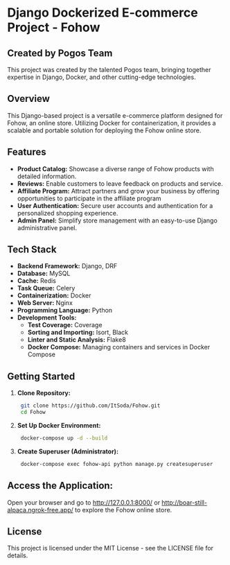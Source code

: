 # Django Dockerized E-commerce Project - Fohow
## Created by Pogos Team
This project was created by the talented Pogos team, bringing together expertise in Django, Docker, and other cutting-edge technologies.
## Overview
This Django-based project is a versatile e-commerce platform designed for Fohow, an online store. Utilizing Docker for containerization, it provides a scalable and portable solution for deploying the Fohow online store.
## Features
- **Product Catalog:** Showcase a diverse range of Fohow products with detailed information.
- **Reviews:** Enable customers to leave feedback on products and service.
- **Affiliate Program:** Attract partners and grow your business by offering opportunities to participate in the affiliate program
- **User Authentication:** Secure user accounts and authentication for a personalized shopping experience.
- **Admin Panel:** Simplify store management with an easy-to-use Django administrative panel.

## Tech Stack
- **Backend Framework:** Django, DRF
- **Database:** MySQL
- **Cache:** Redis
- **Task Queue:** Celery
- **Containerization:** Docker
- **Web Server:** Nginx
- **Programming Language:** Python
- **Development Tools:**
    - **Test Coverage:** Coverage
    - **Sorting and Importing:** Isort, Black
    - **Linter and Static Analysis:** Flake8
    - **Docker Compose:** Managing containers and services in Docker Compose

## Getting Started
1. **Clone Repository:**
   ```bash
    git clone https://github.com/ItSoda/Fohow.git
    cd Fohow
2. **Set Up Docker Environment:**
   ```bash
    docker-compose up -d --build
3. **Create Superuser (Administrator):**
   ```bash
    docker-compose exec fohow-api python manage.py createsuperuser
## Access the Application:
Open your browser and go to http://127.0.0.1:8000/ or http://boar-still-alpaca.ngrok-free.app/ to explore the Fohow online store.

## License

This project is licensed under the MIT License - see the LICENSE file for details.

